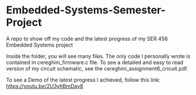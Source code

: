 # Embedded-Systems-Semester-Project
A repo to show off my code and the latest progress of my SER 456 Embedded Systems project

Inside the folder, you will see many files. The only code I personally wrote is contained in cereghini_firmware.c file. To see a detailed and easy to read version of my circuit schematic, see the cereghini_assignment6_cricuit.pdf.

To see a Demo of the latest progress I achieved, follow this link: https://youtu.be/2U3yhBmDay8
